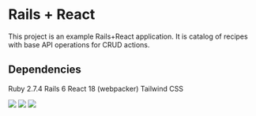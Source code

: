 # Rails + React

This project is an example Rails+React application.
It is catalog of recipes with base API operations for CRUD actions.

## Dependencies

Ruby 2.7.4
Rails 6
React 18 (webpacker)
Tailwind CSS

![](main_img)
![](show_img)
![](create_img)